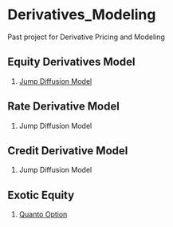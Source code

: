 # Derivatives_Modeling
Past project for Derivative Pricing and Modeling

## Equity Derivatives Model 
1. [Jump Diffusion Model](https://nbviewer.jupyter.org/github/jollyraven100/Derivatives_Modeling/blob/fc51c1fd3ea585f0479614d5c57d0436c3d80e64/Jump%20Diffusion%20Model_final.pdf)

## Rate Derivative Model
1. Jump Diffusion Model

## Credit Derivative Model
1. Jump Diffusion Model

## Exotic Equity
1. [Quanto Option](https://nbviewer.jupyter.org/github/jollyraven100/Derivatives_Modeling/blob/master/Quanto%20Option.pdf)
